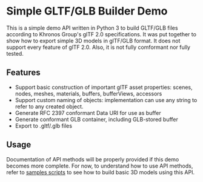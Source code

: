 # Simple GLTF/GLB Builder Demo
This is a simple demo API written in Python 3 to build GLTF/GLB files according to Khronos Group's glTF 2.0 specifications. It was put together to show how to export simple 3D models in glTF/GLB format. It does not support every feature of glTF 2.0. Also, it is not fully comformant nor fully tested.

## Features
- Support basic construction of important glTF asset properties: scenes, nodes, meshes, materials, buffers, bufferViews, accessors
- Support custom naming of objects: implementation can use any string to refer to any created object.
- Generate RFC 2397 conformant Data URI for use as buffer
- Generate conformant GLB container, including GLB-stored buffer
- Export to .gltf/.glb files

## Usage
Documentation of API methods will be properly provided if this demo becomes more complete. For now, to understand how to use API methods, refer to [samples scripts](samples/) to see how to build basic 3D models using this API.

